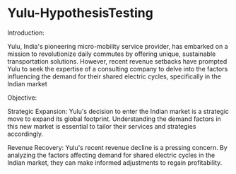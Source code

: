 # Yulu-HypothesisTesting
Introduction:

Yulu, India's pioneering micro-mobility service provider, has embarked on a mission to revolutionize daily commutes by offering unique, sustainable transportation solutions. However, recent revenue setbacks have prompted Yulu to seek the expertise of a consulting company to delve into the factors influencing the demand for their shared electric cycles, specifically in the Indian market

Objective:

Strategic Expansion: Yulu's decision to enter the Indian market is a strategic move to expand its global footprint. Understanding the demand factors in this new market is essential to tailor their services and strategies accordingly.

Revenue Recovery: Yulu's recent revenue decline is a pressing concern. By analyzing the factors affecting demand for shared electric cycles in the Indian market, they can make informed adjustments to regain profitability.
